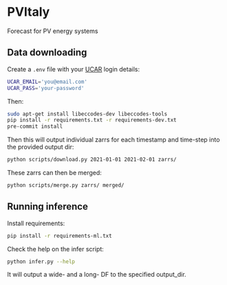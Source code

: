 # PVItaly
Forecast for PV energy systems

## Data downloading
Create a `.env` file with your [UCAR](https://rda.ucar.edu/datasets/ds084.1/) login details:
```bash
UCAR_EMAIL='you@email.com'
UCAR_PASS='your-password'
```

Then:
```bash
sudo apt-get install libeccodes-dev libeccodes-tools
pip install -r requirements.txt -r requirements-dev.txt
pre-commit install
```

Then this will output individual zarrs for each timestamp and time-step into the provided output dir:
```bash
python scripts/download.py 2021-01-01 2021-02-01 zarrs/
```

These zarrs can then be merged:
```bash
python scripts/merge.py zarrs/ merged/
```

## Running inference
Install requirements:
```bash
pip install -r requirements-ml.txt
```

Check the help on the infer script:
```bash
python infer.py --help
```

It will output a wide- and a long- DF to the specified output_dir.
